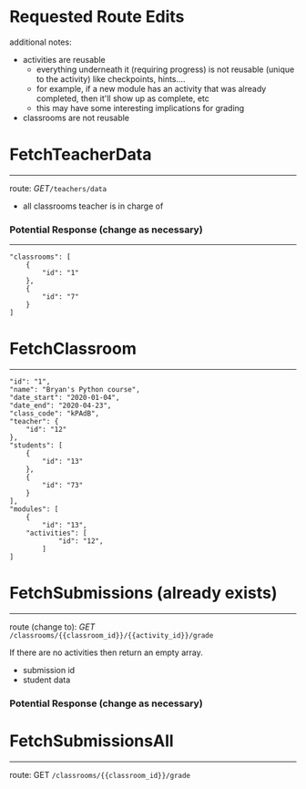 # Requested Route Edits

additional notes:

- activities are reusable
    - everything underneath it (requiring progress) is not reusable (unique to the activity) like checkpoints, hints....
    - for example, if a new module has an activity that was already completed, then it'll show up as complete, etc
    - this may have some interesting implications for grading
- classrooms are not reusable

# FetchTeacherData

---

route: *GET*`/teachers/data`

- all classrooms teacher is in charge of

### Potential Response (change as necessary)

---

    "classrooms": [
    	{
    		"id": "1"
    	},
    	{
    		"id": "7"
    	}
    ]

# FetchClassroom

---

    "id": "1",
    "name": "Bryan's Python course",
    "date_start": "2020-01-04",
    "date_end": "2020-04-23",
    "class_code": "kPAdB",
    "teacher": {
    	"id": "12"
    },
    "students": [
    	{
    		"id": "13"
    	},
    	{
    		"id": "73"
    	}
    ],
    "modules": [
    	{
    		"id": "13",
        "activities": [
    			"id": "12",
    		]
    ]

# FetchSubmissions (already exists)

---

route (change to): *GET* `/classrooms/{{classroom_id}}/{{activity_id}}/grade` 

If there are no activities then return an empty array.

- submission id
- student data

### Potential Response (change as necessary)

# FetchSubmissionsAll

---

route: GET `/classrooms/{{classroom_id}}/grade`
